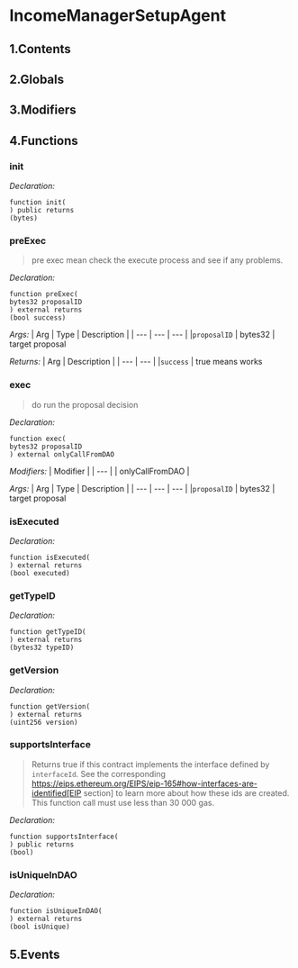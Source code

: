 # IncomeManagerSetupAgent





## 1.Contents
<!-- START doctoc -->
<!-- END doctoc -->

## 2.Globals

## 3.Modifiers

## 4.Functions

### init



*Declaration:*
```solidity
function init(
) public returns
(bytes)
```




### preExec

> pre exec mean check the execute process and see if any problems.


*Declaration:*
```solidity
function preExec(
bytes32 proposalID
) external returns
(bool success)
```

*Args:*
| Arg | Type | Description |
| --- | --- | --- |
|`proposalID` | bytes32 | target proposal

*Returns:*
| Arg | Description |
| --- | --- |
|`success` | true means works

### exec

> do run the proposal decision


*Declaration:*
```solidity
function exec(
bytes32 proposalID
) external onlyCallFromDAO
```
*Modifiers:*
| Modifier |
| --- |
| onlyCallFromDAO |

*Args:*
| Arg | Type | Description |
| --- | --- | --- |
|`proposalID` | bytes32 | target proposal


### isExecuted



*Declaration:*
```solidity
function isExecuted(
) external returns
(bool executed)
```




### getTypeID



*Declaration:*
```solidity
function getTypeID(
) external returns
(bytes32 typeID)
```




### getVersion



*Declaration:*
```solidity
function getVersion(
) external returns
(uint256 version)
```




### supportsInterface

> Returns true if this contract implements the interface defined by
`interfaceId`. See the corresponding
https://eips.ethereum.org/EIPS/eip-165#how-interfaces-are-identified[EIP section]
to learn more about how these ids are created.
This function call must use less than 30 000 gas.

*Declaration:*
```solidity
function supportsInterface(
) public returns
(bool)
```




### isUniqueInDAO



*Declaration:*
```solidity
function isUniqueInDAO(
) external returns
(bool isUnique)
```




## 5.Events
